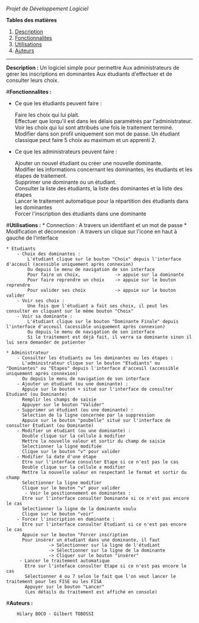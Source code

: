 *Projet de Développement Logiciel*

**Tables des matières**
1. [Description](#description)
2. [Fonctionnalites](#fonctionnalites)
3. [Utilisations](#utilisations)
4. [Auteurs](#auteurs)

---

**Description :**
	Un logiciel simple pour permettre 
	Aux administrateurs de gérer les inscriptions en dominantes 
	Aux étudiants d'effectuer et de consulter leurs choix.

#**Fonctionnalites :**

* Ce que les étudiants peuvent faire :  

	 Faire les choix qui lui plait.   
	 Effectuer que lorqu'il est dans les délais paramétrés par l'administrateur. 
	 Voir les choix qui lui sont attribués une fois le traitement terminé.  
	 Modifier dans son profil uniquement son mot de passe.
	 Un étudiant classique peut faire 5 choix au maximum et un apprenti 2.  
    
  
* Ce que les administrateurs peuvent faire :  

	 Ajouter un nouvel étudiant ou créer une nouvelle dominante.    
	 Modifier les informations concernant les dominantes, les étudiants et les étapes de traitement.   
	 Supprimer une dominante ou un étudiant.  
	 Consulter la liste des étudiants, la liste des dominantes et la liste des étapes    
	 Lancer le traitement automatique pour la répartition des étudiants dans les dominantes  
	 Forcer l'inscription des étudiants dans une dominante  
   
#**Utilisations :**
	* Connection : A travers un identifiant et un mot de passe
	* Modification et déconnexion : A travers un clique sur l'icone en haut à gauche de l'interface
	
	* Etudiants
		- Choix des dominantes : 
			L'étudiant clique sur le bouton "Choix" depuis l'interface d'acceuil (acessible uniquement après connexion) 
			Ou depuis le menu de navigation de son interface
			Pour faire un choix,             -> appuie sur la dominante
			Pour faire reprendre un choix    -> appuie sur le bouton reprendre
			Pour valider ses choix           -> appuie sur le bouton valider
		- Voir ses choix : 
		    Une fois que l'étudiant a fait ses choix, il peut les consulter en cliquant sur le même bouton "Choix"
		- Voir sa dominante : 
		    L'étudiant clique sur le bouton "Dominante Finale" depuis l'interface d'acceuil (acessible uniquement après connexion) 
			Ou depuis le menu de navigation de son interface
			Si le traitement est déjà fait, il verra sa dominante sinon il lui sera demander de patienter
			
	* Administrateur
	    - Consulter les étudiants ou les dominantes ou les étapes :
	      L'administrateur clique sur le bouton "Etudiants" ou "Dominantes" ou "Etapes" depuis l'interface d'acceuil (accessible uniquement après connexion)
	      Ou depuis le menu de navigation de son interface
	    - Ajouter un étudiant (ou une dominante) :
	      Appuie sur le bouton + situé sur l'interface de consulter Etudiant (ou Dominante)
	      Remplir les champs de saisie
	      Appuyer sur le bouton "Valider"
	    - Supprimer un étudiant (ou une dominante) :
	      Selection de la ligne concernée par la suppression
	      Appuie sur le bouton "poubelle" situé sur l'interface de consulter Etudiant (ou Dominante)
	    - Modifier un étudiant (ou une dominante) :
	      Double clique sur la cellule à modifier
	      Mettre la nouvelle valeur et sortir du champ de saisie
	      Selectionner la ligne modifiée
	      Clique sur le bouton "v" pour valider
	    - Modifier la date d'une étape
	      Etre sur l'interface consulter Etape si ce n'est pas le cas
	      Double clique sur la cellule a modifier
	      Mettre la nouvelle valeur en respectant le format et sortir du champ
	      Selectionner la ligne modifier
	      Clique sur le bouton "v" pour valider
	       - Voir le positionnement en dominantes :
	      Etre sur l'interface consulter Dominante si ce n'est pas encore le cas
	      Selectionner la ligne de la dominante voulu
	      Clique sur le bouton "voir" 
	    - Forcer l'inscription en dominante :
	      Etre sur l'interface consulter Etudiant si ce n'est pas encore le cas
	      Appuie sur le bouton "Forcer inscription
	      Pour insérer un étudiant dans une dominante, il faut 
	      			-> Sélectionner sur la ligne de l'étudiant
	      			-> Sélectionner sur la ligne de la dominante
	      			-> Cliquer sur le bouton "insérer"
	     - Lancer le traitement automatique
	       Etre sur l'inteface consulter Etape si ce n'est pas encore le cas
	       Sélectionner 4 ou 7 selon le fait que l'on veut lancer le traitement pour les FISE ou les FISA
	       Appuyer sur le bouton "Lancer"
	       (Les détails du traitement est affiché en console)

	
#**Auteurs :** 
 
	    Hilary BOCO - Gilbert TOBOSSI 
	

